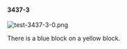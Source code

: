 #### 3437-3
![test-3437-3-0.png](https://github.com/lil-lab/nlvr/raw/master/nlvr/test/images/0/test-3437-3-0.png "test-3437-3-0.png")

There is a blue block on a yellow block.